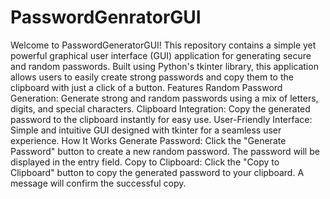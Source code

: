 # PasswordGenratorGUI
Welcome to PasswordGeneratorGUI! This repository contains a simple yet powerful graphical user interface (GUI) application for generating secure and random passwords. Built using Python's tkinter library, this application allows users to easily create strong passwords and copy them to the clipboard with just a click of a button.
Features
Random Password Generation: Generate strong and random passwords using a mix of letters, digits, and special characters.
Clipboard Integration: Copy the generated password to the clipboard instantly for easy use.
User-Friendly Interface: Simple and intuitive GUI designed with tkinter for a seamless user experience.
How It Works
Generate Password: Click the "Generate Password" button to create a new random password. The password will be displayed in the entry field.
Copy to Clipboard: Click the "Copy to Clipboard" button to copy the generated password to your clipboard. A message will confirm the successful copy.
